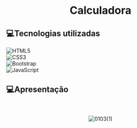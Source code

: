 <div align="center">
  
<h1> 
  Calculadora 
</h1> 

</div>

<h2>💻Tecnologias utilizadas </h2>

![HTML5](https://img.shields.io/badge/HTML5-E34F26?style=for-the-badge&logo=html5&logoColor=white&labelColor=black&color=black) <br>
![CSS3](https://img.shields.io/badge/CSS3-1572B6?style=for-the-badge&logo=css3&logoColor=white&labelColor=black&color=black) <br>
![Bootstrap](https://img.shields.io/badge/-bootstrap-0D1117?style=for-the-badge&logo=bootstrap&labelColor=0D1117&color=black) <br>
![JavaScript](https://img.shields.io/badge/javascript-%23323330.svg?style=for-the-badge&logo=javascript&logoColor=%23F7DF10&labelColor=black&color=black)

<h2>💻Apresentação </h2>
<br>

<div align="center">
  
![0103(1)](https://github.com/user-attachments/assets/668fe5f9-e43a-4cfb-b66c-da0077271c54)

</div>
